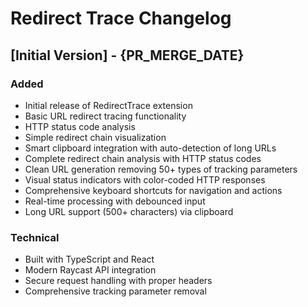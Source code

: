# Redirect Trace Changelog

## [Initial Version] - {PR_MERGE_DATE}

### Added
- Initial release of RedirectTrace extension
- Basic URL redirect tracing functionality
- HTTP status code analysis
- Simple redirect chain visualization
- Smart clipboard integration with auto-detection of long URLs
- Complete redirect chain analysis with HTTP status codes
- Clean URL generation removing 50+ types of tracking parameters
- Visual status indicators with color-coded HTTP responses
- Comprehensive keyboard shortcuts for navigation and actions
- Real-time processing with debounced input
- Long URL support (500+ characters) via clipboard

### Technical
- Built with TypeScript and React
- Modern Raycast API integration
- Secure request handling with proper headers
- Comprehensive tracking parameter removal